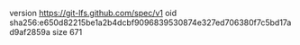 version https://git-lfs.github.com/spec/v1
oid sha256:e650d82215be1a2b4dcbf9096839530874e327ed706380f7c5bd17ad9af2859a
size 671
